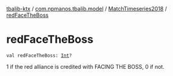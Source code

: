 [tbalib-ktx](../../index.md) / [com.npmanos.tbalib.model](../index.md) / [MatchTimeseries2018](index.md) / [redFaceTheBoss](./red-face-the-boss.md)

# redFaceTheBoss

`val redFaceTheBoss: `[`Int`](https://kotlinlang.org/api/latest/jvm/stdlib/kotlin/-int/index.html)`?`

1 if the red alliance is credited with FACING THE BOSS, 0 if not.

